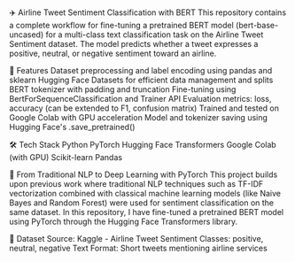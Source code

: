 ✈️ Airline Tweet Sentiment Classification with BERT
This repository contains a complete workflow for fine-tuning a pretrained BERT model (bert-base-uncased) for a multi-class text classification task on the Airline Tweet Sentiment dataset. The model predicts whether a tweet expresses a positive, neutral, or negative sentiment toward an airline.

📌 Features
Dataset preprocessing and label encoding using pandas and sklearn
Hugging Face Datasets for efficient data management and splits
BERT tokenizer with padding and truncation
Fine-tuning using BertForSequenceClassification and Trainer API
Evaluation metrics: loss, accuracy (can be extended to F1, confusion matrix)
Trained and tested on Google Colab with GPU acceleration
Model and tokenizer saving using Hugging Face's .save_pretrained()

🛠️ Tech Stack
Python
PyTorch
Hugging Face Transformers
Google Colab (with GPU)
Scikit-learn
Pandas

🔄 From Traditional NLP to Deep Learning with PyTorch
This project builds upon previous work where traditional NLP techniques such as TF-IDF vectorization combined with classical machine learning models (like Naive Bayes and Random Forest) were used for sentiment classification on the same dataset.
In this repository, I have fine-tuned a pretrained BERT model using PyTorch through the Hugging Face Transformers library.

📂 Dataset
Source: Kaggle - Airline Tweet Sentiment
Classes: positive, neutral, negative
Text Format: Short tweets mentioning airline services
